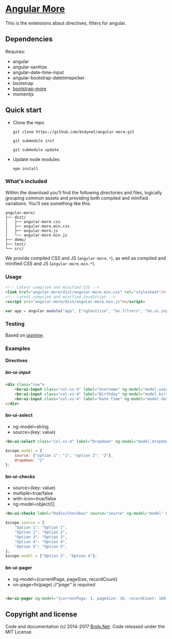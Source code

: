 ﻿# [Angular More](https://github.com/bndynet/angular-more)

This is the extensions about directives, filters for angular.


## Dependencies

Requires:
 - angular
 - angular-sanitize
 - angular-date-time-input
 - angular-bootstrap-datetimepicker
 - bootstrap
 - [bootstrap-more](https://github.com/bndynet/bootstrap-more)
 - momentjs

## Quick start

- Clone the repo

    `git clone https://github.com/bndynet/angular-more.git`
    
    `git submodule init`
    
    `git submodule update`
    
- Update node modules

    `npm install`


### What's included

Within the download you'll find the following directories and files, logically grouping common assets and providing both compiled and minified variations. You'll see something like this:

```
angular-more/
├── dist/
│   ├── angular-more.css
│   ├── angular-more.min.css
│   ├── angular-more.js
│   └── angular-more.min.js
├── demo/
├── test/
└── src/
```

We provide compiled CSS and JS (`angular-more.*`), as well as compiled and minified CSS and JS (`angular-more.min.*`). 


### Usage

```html
<!-- Latest compiled and minified CSS -->
<link href="angular-more/dist/angular-more.min.css" rel="stylesheet"/>
<!-- Latest compiled and minified JavaScript -->
<script src="angular-more/dist/angular-more.min.js"></script>
```

```js
var app = angular.module("app", ["ngSanitize", "bn.filters", "bn.ui.input", "bn.ui.select", ...]);
```



### Testing



Based on [jasmine](https://jasmine.github.io/).




### Examples



#### Directives



##### bn-ui-input


```html
<div class="row">
    <bn-ui-input class="col-xs-4" label="Username" ng-model="model.username" required></bn-ui-input>
    <bn-ui-input class="col-xs-4" label="Birthday" ng-model="model.birthday" type="date" format="MM/DD/YYYY"></bn-ui-input>
    <bn-ui-input class="col-xs-4" label="Date Time" ng-model="model.datetime" type="datetime" format="MM/DD/YYYY h:mm a"></bn-ui-input>
</div>
````

#### bn-ui-select

 - ng-model=string
 - source=\{key: value\}

```html
<bn-ui-select class="col-xs-4" label="Dropdown" ng-model="model.dropdown" source="model.source"></bn-ui-select>
```
```js
$scope.model = {
    source: {"option 1": "1", "option 2": "2"},
    dropdown: "2"
};
```

#### bn-ui-checks

 - source=\{key: value\}
 - multiple=true/false
 - with-icon=true/false
 - ng-model=object/[]         

```html
<bn-ui-checks label="Radio/Checkbox" source="source" ng-model="model" multiple="true" with-icon="true"></bn-ui-checks>
```

```js
$scope.source = {
    "Option 1": "Option 1",
    "Option 2": "Option 2",
    "Option 3": "Option 3",
    "Option 4": "Option 4",
    "Option 5": "Option 5",
};
$scope.model = ["Option 2", "Option 4"];
```


#### bn-ui-pager

 - ng-model={currentPage, pageSize, recordCount}
 - on-page=fn(page)  _//"page" is required_

```html

<bn-ui-pager ng-model="{currentPage: 1, pageSize: 10, recordCount: 108 }" on-page="getData(page)"></bn-ui-pager>

```




## Copyright and license



Code and documentation (c) 2014-2017 [Bndy.Net](http://www.bndy.net). Code released under the MIT License. 
